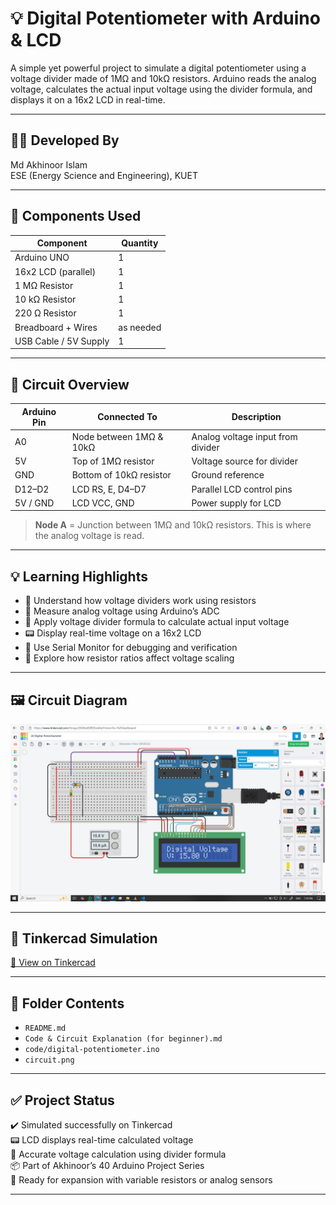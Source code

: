 # 💡 Digital Potentiometer with Arduino & LCD

A simple yet powerful project to simulate a digital potentiometer using a voltage divider made of 1MΩ and 10kΩ resistors. Arduino reads the analog voltage, calculates the actual input voltage using the divider formula, and displays it on a 16x2 LCD in real-time.

---

## 👨‍🎓 Developed By  
Md Akhinoor Islam  
ESE (Energy Science and Engineering), KUET

---

## 🔧 Components Used

| Component             | Quantity |
|------------------------|----------|
| Arduino UNO           | 1        |
| 16x2 LCD (parallel)   | 1        |
| 1 MΩ Resistor         | 1        |
| 10 kΩ Resistor        | 1        |
| 220 Ω Resistor        | 1        |
| Breadboard + Wires    | as needed |
| USB Cable / 5V Supply | 1        |

---

## 🔌 Circuit Overview

| Arduino Pin | Connected To                  | Description                                |
|-------------|-------------------------------|--------------------------------------------|
| A0          | Node between 1MΩ & 10kΩ       | Analog voltage input from divider          |
| 5V          | Top of 1MΩ resistor           | Voltage source for divider                 |
| GND         | Bottom of 10kΩ resistor       | Ground reference                           |
| D12–D2      | LCD RS, E, D4–D7              | Parallel LCD control pins                  |
| 5V / GND    | LCD VCC, GND                  | Power supply for LCD                       |

> **Node A** = Junction between 1MΩ and 10kΩ resistors. This is where the analog voltage is read.

---

## 💡 Learning Highlights

- 🔢 Understand how voltage dividers work using resistors  
- 📏 Measure analog voltage using Arduino’s ADC  
- 🧮 Apply voltage divider formula to calculate actual input voltage  
- 📟 Display real-time voltage on a 16x2 LCD  
- 🧪 Use Serial Monitor for debugging and verification  
- 🔧 Explore how resistor ratios affect voltage scaling  

---

## 🖼️ Circuit Diagram  
![circuit](circuit.png)

---

## 🔗 Tinkercad Simulation  
[🔗 View on Tinkercad](https://www.tinkercad.com/things/2XGBo6SlRE9-22-digital-potentiometer)

---

## 📂 Folder Contents

- `README.md`  
- `Code & Circuit Explanation (for beginner).md`  
- `code/digital-potentiometer.ino`  
- `circuit.png`  

---

## ✅ Project Status

✔️ Simulated successfully on Tinkercad  
📟 LCD displays real-time calculated voltage  
🧮 Accurate voltage calculation using divider formula  
📦 Part of Akhinoor’s 40 Arduino Project Series  
🔧 Ready for expansion with variable resistors or analog sensors

---
